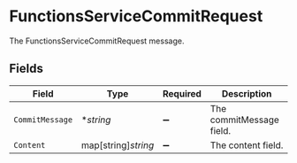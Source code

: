 # FunctionsServiceCommitRequest

The FunctionsServiceCommitRequest message.


## Fields

| Field                    | Type                     | Required                 | Description              |
| ------------------------ | ------------------------ | ------------------------ | ------------------------ |
| `CommitMessage`          | **string*                | :heavy_minus_sign:       | The commitMessage field. |
| `Content`                | map[string]*string*      | :heavy_minus_sign:       | The content field.       |